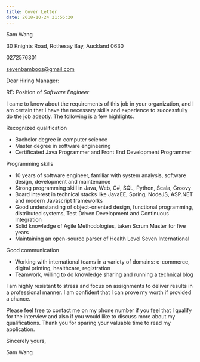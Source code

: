```yaml
---
title: Cover Letter
date: 2018-10-24 21:56:20
---
```


Sam Wang

30 Knights Road, Rothesay Bay, Auckland 0630

0272576301

sevenbamboos@gmail.com

Dear Hiring Manager:

RE: Position of *Software Engineer*

I came to know about the requirements of this job in your organization, and I am certain that I have the necessary skills and experience to successfully do the job adeptly. The following is a few highlights.
 
Recognized qualification
* Bachelor degree in computer science
* Master degree in software engineering
* Certificated Java Programmer and Front End Development Programmer

Programming skills
* 10 years of software engineer, familiar with system analysis, software design, development and maintenance
* Strong programming skill in Java, Web, C#, SQL, Python, Scala, Groovy
* Board interest in technical stacks like JavaEE, Spring, NodeJS, ASP.NET and modern Javascript frameworks
* Good understanding of object-oriented design, functional programming, distributed systems, Test Driven Development and Continuous Integration
* Solid knowledge of Agile Methodologies, taken Scrum Master for five years
* Maintaining an open-source parser of Health Level Seven International

Good communication
* Working with international teams in a variety of domains: e-commerce, digital printing, healthcare, registration
* Teamwork, willing to do knowledge sharing and running a technical blog

I am highly resistant to stress and focus on assignments to deliver results in a professional manner. I am confident that I can prove my worth if provided a chance.

Please feel free to contact me on my phone number if you feel that I qualify for the interview and also if you would like to discuss more about my qualifications. Thank you for sparing your valuable time to read my application. 

Sincerely yours,

Sam Wang
